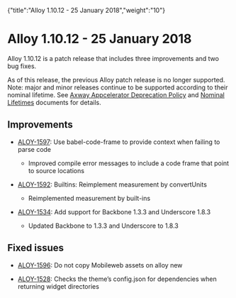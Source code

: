 {"title":"Alloy 1.10.12 - 25 January 2018","weight":"10"} 

# Alloy 1.10.12 - 25 January 2018

Alloy 1.10.12 is a patch release that includes three improvements and two bug fixes.

As of this release, the previous Alloy patch release is no longer supported. Note: major and minor releases continue to be supported according to their nominal lifetime. See [Axway Appcelerator Deprecation Policy](/docs/appc/AMPLIFY_Appcelerator_Services_Overview/Axway_Appcelerator_Deprecation_Policy/) and [Nominal Lifetimes](/docs/appc/AMPLIFY_Appcelerator_Services_Overview/Axway_Appcelerator_Product_Lifecycle/#NominalLifetimes) documents for details.

## Improvements

*   [ALOY-1597](https://jira.appcelerator.org/browse/ALOY-1597): Use babel-code-frame to provide context when failing to parse code
    
    *   Improved compile error messages to include a code frame that point to source locations
        
*   [ALOY-1592](https://jira.appcelerator.org/browse/ALOY-1592): Builtins: Reimplement measurement by convertUnits
    
    *   Reimplemented measurement by built-ins
        
*   [ALOY-1534](https://jira.appcelerator.org/browse/ALOY-1534): Add support for Backbone 1.3.3 and Underscore 1.8.3
    
    *   Updated Backbone to 1.3.3 and Underscore to 1.8.3
        

## Fixed issues

*   [ALOY-1596](https://jira.appcelerator.org/browse/ALOY-1596): Do not copy Mobileweb assets on alloy new
    
*   [ALOY-1528](https://jira.appcelerator.org/browse/ALOY-1528): Checks the theme’s config.json for dependencies when returning widget directories